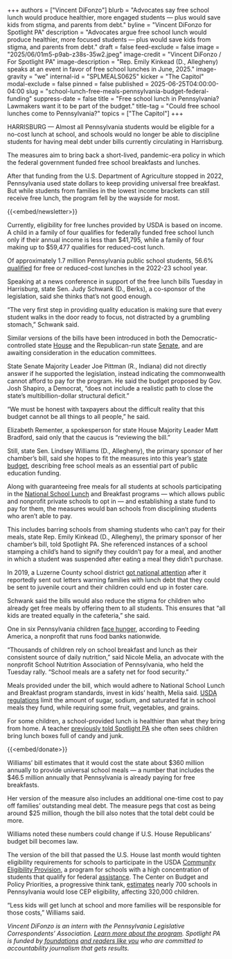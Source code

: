 +++
authors = ["Vincent DiFonzo"]
blurb = "Advocates say free school lunch would produce healthier, more engaged students — plus would save kids from stigma, and parents from debt."
byline = "Vincent DiFonzo for Spotlight PA"
description = "Advocates argue free school lunch would produce healthier, more focused students — plus would save kids from stigma, and parents from debt."
draft = false
feed-exclude = false
image = "2025/06/01m5-p9ab-z38s-35w2.jpeg"
image-credit = "Vincent DiFonzo / For Spotlight PA"
image-description = "Rep. Emily Kinkead (D., Allegheny) speaks at an event in favor of free school lunches in June, 2025."
image-gravity = "we"
internal-id = "SPLMEALS0625"
kicker = "The Capitol"
modal-exclude = false
pinned = false
published = 2025-06-25T04:00:00-04:00
slug = "school-lunch-free-meals-pennsylvania-budget-federal-funding"
suppress-date = false
title = "Free school lunch in Pennsylvania? Lawmakers want it to be part of the budget."
title-tag = "Could free school lunches come to Pennsylvania?"
topics = ["The Capitol"]
+++

HARRISBURG — Almost all Pennsylvania students would be eligible for a no-cost lunch at school, and schools would no longer be able to discipline students for having meal debt under bills currently circulating in Harrisburg.

The measures aim to bring back a short-lived, pandemic-era policy in which the federal government funded free school breakfasts and lunches.

After that funding from the U.S. Department of Agriculture stopped in 2022, Pennsylvania used state dollars to keep providing universal free breakfast. But while students from families in the lowest income brackets can still receive free lunch, the program fell by the wayside for most.

{{<embed/newsletter>}}

Currently, eligibility for free lunches provided by USDA is based on income. A child in a family of four qualifies for federally funded free school lunch only if their annual income is less than $41,795, while a family of four making up to $59,477 qualifies for reduced-cost lunch.

Of approximately 1.7 million Pennsylvania public school students, 56.6% <a href="https://nces.ed.gov/programs/digest/d23/tables/dt23_204.10.asp">qualified</a> for free or reduced-cost lunches in the 2022-23 school year.

Speaking at a news conference in support of the free lunch bills Tuesday in Harrisburg, state Sen. Judy Schwank (D., Berks), a co-sponsor of the legislation, said she thinks that’s not good enough.

“The very first step in providing quality education is making sure that every student walks in the door ready to focus, not distracted by a grumbling stomach,” Schwank said.

Similar versions of the bills have been introduced in both the Democratic-controlled state <a href="https://www.palegis.us/legislation/bills/2025/hb180">House</a> and the Republican-run state <a href="https://www.palegis.us/legislation/bills/2025/sb180">Senate</a>, and are awaiting consideration in the education committees.

State Senate Majority Leader Joe Pittman (R., Indiana) did not directly answer if he supported the legislation, instead indicating the commonwealth cannot afford to pay for the program. He said the budget proposed by Gov. Josh Shapiro, a Democrat, “does not include a realistic path to close the state’s multibillion-dollar structural deficit.”

“We must be honest with taxpayers about the difficult reality that this budget cannot be all things to all people,” he said.

Elizabeth Rementer, a spokesperson for state House Majority Leader Matt Bradford, said only that the caucus is “reviewing the bill.”

Still, state Sen. Lindsey Williams (D., Allegheny), the primary sponsor of her chamber’s bill, said she hopes to fit the measures into this year’s <a href="https://penncapital-star.com/government-politics/pa-senate-majority-leader-predicts-budget-deadline-will-be-blown/">state budget</a>, describing free school meals as an essential part of public education funding.

Along with guaranteeing free meals for all students at schools participating in the <a href="https://www.fns.usda.gov/nslp">National School Lunch</a> and Breakfast programs — which allows public and nonprofit private schools to opt in — and establishing a state fund to pay for them, the measures would ban schools from disciplining students who aren’t able to pay.

This includes barring schools from shaming students who can’t pay for their meals, state Rep. Emily Kinkead (D., Allegheny), the primary sponsor of her chamber’s bill, told Spotlight PA. She referenced instances of a school stamping a child’s hand to signify they couldn’t pay for a meal, and another in which a student was suspended after eating a meal they didn’t purchase.

In 2019, a Luzerne County school district <a href="https://www.cnn.com/2019/07/20/us/pennsylvania-school-lunch-debt-trnd/index.html">got national attention</a> after it reportedly sent out letters warning families with lunch debt that they could be sent to juvenile court and their children could end up in foster care.

Schwank said the bills would also reduce the stigma for children who already get free meals by offering them to all students. This ensures that “all kids are treated equally in the cafeteria,” she said.

One in six Pennsylvania children <a href="https://www.feedingamerica.org/hunger-in-america/pennsylvania">face hunger</a>, according to Feeding America, a nonprofit that runs food banks nationwide.

“Thousands of children rely on school breakfast and lunch as their consistent source of daily nutrition,” said Nicole Melia, an advocate with the nonprofit School Nutrition Association of Pennsylvania, who held the Tuesday rally. “School meals are a safety net for food security.”

Meals provided under the bill, which would adhere to National School Lunch and Breakfast program standards, invest in kids’ health, Melia said. <a href="https://www.fns.usda.gov/schoolmeals/nutrition-standards">USDA regulations</a> limit the amount of sugar, sodium, and saturated fat in school meals they fund, while requiring some fruit, vegetables, and grains.

For some children, a school-provided lunch is healthier than what they bring from home. A teacher <a href="https://www.spotlightpa.org/news/2025/02/universal-free-lunch-reduced-debt-breakfast-pennsylvania-poverty/">previously told Spotlight PA</a> she often sees children bring lunch boxes full of candy and junk.

{{<embed/donate>}}

Williams’ bill estimates that it would cost the state about $360 million annually to provide universal school meals — a number that includes the $46.5 million annually that Pennsylvania is already paying for free breakfasts.

Her version of the measure also includes an additional one-time cost to pay off families’ outstanding meal debt. The measure pegs that cost as being around $25 million, though the bill also notes that the total debt could be more.

Williams noted these numbers could change if U.S. House Republicans’ budget bill becomes law.

The version of the bill that passed the U.S. House last month would tighten eligibility requirements for schools to participate in the USDA <a href="https://www.fns.usda.gov/cn/cep">Community Eligibility Provision</a>, a program for schools with a high concentration of students that qualify for federal <a href="https://www.fns.usda.gov/programs">assistance</a>. The Center on Budget and Policy Priorities, a progressive think tank, <a href="https://www.cbpp.org/research/food-assistance/state-by-state-fact-sheets-community-eligibility-provision">estimates</a> nearly 700 schools in Pennsylvania would lose CEP eligibility, affecting 320,000 children.

“Less kids will get lunch at school and more families will be responsible for those costs,” Williams said.

<em>Vincent DiFonzo is an intern with the Pennsylvania Legislative Correspondents’ Association. </em><a href="http://www.pacapitolreporters.org/pacapitolreporters-internships.html"><em>Learn more about the program</em></a><em>. Spotlight PA is funded by</em><a href="https://www.spotlightpa.org/support"><em> foundations</em></a><em> </em><a href="https://www.spotlightpa.org/support"><em>and readers like you</em></a><em> who are committed to accountability journalism that gets results.</em>

